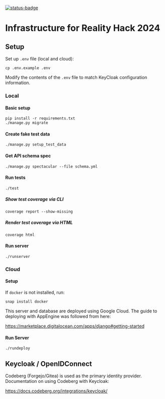 [![status-badge](https://ci.codeberg.org/api/badges/12758/status.svg)](https://ci.codeberg.org/repos/12758)

# Infrastructure for Reality Hack 2024

## Setup

Set up `.env` file (local and cloud):

```shell
cp .env.example .env
```

Modify the contents of the `.env` file to match KeyCloak configuration information.

### Local

#### Basic setup

```shell
pip install -r requirements.txt
./manage.py migrate
```

#### Create fake test data

```shell
./manage.py setup_test_data
```

#### Get API schema spec

```shell
./manage.py spectacular --file schema.yml
```

#### Run tests

```shell
./test
```

##### Show test coverage via CLI

```shell
coverage report --show-missing
```

##### Render test coverage via HTML

```shell
coverage html
```

#### Run server

```shell
./runserver
```

### Cloud


#### Setup

If `docker` is not installed, run:

```shell
snap install docker
```

This server and database are deployed using Google Cloud. The guide to deploying with AppEngine was followed from here:
 
<https://marketplace.digitalocean.com/apps/django#getting-started>

#### Run Server

```shell
./rundeploy
```

## Keycloak / OpenIDConnect

Codeberg (Forgejo/Gitea) is used as the primary identity provider. Documentation on using Codeberg with Keycloak:

<https://docs.codeberg.org/integrations/keycloak/>
